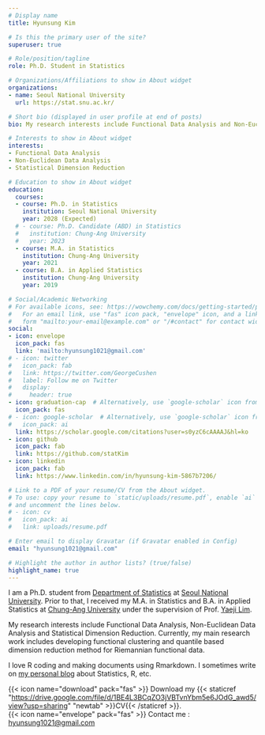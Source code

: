 ```yaml
---
# Display name
title: Hyunsung Kim

# Is this the primary user of the site?
superuser: true

# Role/position/tagline
role: Ph.D. Student in Statistics

# Organizations/Affiliations to show in About widget
organizations:
- name: Seoul National University
  url: https://stat.snu.ac.kr/

# Short bio (displayed in user profile at end of posts)
bio: My research interests include Functional Data Analysis and Non-Euclidean Data Analysis.

# Interests to show in About widget
interests:
- Functional Data Analysis
- Non-Euclidean Data Analysis
- Statistical Dimension Reduction

# Education to show in About widget
education:
  courses:
  - course: Ph.D. in Statistics
    institution: Seoul National University
    year: 2028 (Expected)
  # - course: Ph.D. Candidate (ABD) in Statistics
  #   institution: Chung-Ang University
  #   year: 2023
  - course: M.A. in Statistics
    institution: Chung-Ang University
    year: 2021
  - course: B.A. in Applied Statistics
    institution: Chung-Ang University
    year: 2019

# Social/Academic Networking
# For available icons, see: https://wowchemy.com/docs/getting-started/page-builder/#icons
#   For an email link, use "fas" icon pack, "envelope" icon, and a link in the
#   form "mailto:your-email@example.com" or "/#contact" for contact widget.
social:
- icon: envelope
  icon_pack: fas
  link: 'mailto:hyunsung1021@gmail.com'
# - icon: twitter
#   icon_pack: fab
#   link: https://twitter.com/GeorgeCushen
#   label: Follow me on Twitter
#   display:
#     header: true
- icon: graduation-cap  # Alternatively, use `google-scholar` icon from `ai` icon pack
  icon_pack: fas
# - icon: google-scholar  # Alternatively, use `google-scholar` icon from `ai` icon pack
#   icon_pack: ai
  link: https://scholar.google.com/citations?user=s0yzC6cAAAAJ&hl=ko
- icon: github
  icon_pack: fab
  link: https://github.com/statKim
- icon: linkedin
  icon_pack: fab
  link: https://www.linkedin.com/in/hyunsung-kim-5867b7206/

# Link to a PDF of your resume/CV from the About widget.
# To use: copy your resume to `static/uploads/resume.pdf`, enable `ai` icons in `params.toml`,
# and uncomment the lines below.
# - icon: cv
#   icon_pack: ai
#   link: uploads/resume.pdf

# Enter email to display Gravatar (if Gravatar enabled in Config)
email: "hyunsung1021@gmail.com"

# Highlight the author in author lists? (true/false)
highlight_name: true
---
```


<!--I am a Ph.D. student from [Department of Statistics](https://stat.snu.ac.kr/) at [Seoul National University](https://www.snu.ac.kr/), under the supervision of Prof. [Sungkyu Jung](https://jung.snu.ac.kr/).
I am also a member of the [Statistical Learning Theory Lab](https://statlet.github.io/).-->
I am a Ph.D. student from [Department of Statistics](https://stat.snu.ac.kr/) at [Seoul National University](https://www.snu.ac.kr/).
Prior to that, I received my M.A. in Statistics and B.A. in Applied Statistics at [Chung-Ang University](https://stat.cau.ac.kr/) under the supervision of Prof. [Yaeji Lim](https://sites.google.com/site/yaejilim).
<!--I was also a member of the [Multivariate Statistics Lab](https://sites.google.com/site/yaejilim).-->

<!--
I am a Ph.D. student from [Department of Statistics](http://stat.cau.ac.kr/) at [Chung-Ang University](https://www.cau.ac.kr/), under the supervision of [Prof. Yaeji Lim](https://sites.google.com/site/yaejilim).
I am also a member of the [Multivariate Statistics Lab](https://sites.google.com/view/yaejilim).
Prior to that, I received my M.A. in Statistics and B.A. in Applied Statistics at Chung-Ang University.
-->

My research interests include Functional Data Analysis, Non-Euclidean Data Analysis and Statistical Dimension Reduction.
Currently, my main research work includes developing functional clustering and quantile based dimension reduction method for Riemannian functional data.

I love R coding and making documents using Rmarkdown.
I sometimes write on [my personal blog](https://statkim.github.io/) about Statistics, R, etc.

<!--
I have broad research interests in methodology and theory in causal inference, reinforcement learning, graphical model, and their interchanges, to establish reliable, powerful, and interpretable solutions to wide real-world problems. Currently, my main research work includes individualized optimal decision making with complex data, policy evaluation in reinforcement/deep learning, and causal discovery for high-dimensional individual mediation analysis, directly motivated by precision medicine, customized economics, personalized marketing, modern epidemiology, etc.
-->

{{< icon name="download" pack="fas" >}} Download my {{< staticref "https://drive.google.com/file/d/1BE4L3BCqZO3jVBTvnYbm5e6JOdG_awd5/view?usp=sharing" "newtab" >}}CV{{< /staticref >}}.
<br>
{{< icon name="envelope" pack="fas" >}} Contact me : [hyunsung1021@gmail.com](mailto:hyunsung1021@gmail.com)
